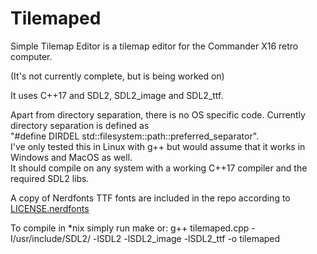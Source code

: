 # Tilemaped
Simple Tilemap Editor is a tilemap editor for the Commander X16 retro computer.

(It's not currently complete, but is being worked on)

It uses C++17 and SDL2, SDL2_image and SDL2_ttf.

Apart from directory separation, there is no OS specific code.
Currently directory separation is defined as    
"#define DIRDEL std::filesystem::path::preferred_separator".    
I've only tested this in Linux with g++ but would assume that it works in Windows and MacOS as well.    
It should compile on any system with a working C++17 compiler and the required SDL2 libs.

A copy of Nerdfonts TTF fonts are included in the repo according to [LICENSE.nerdfonts](https://github.com/ryanoasis/nerd-fonts/blob/master/LICENSE)

To compile in \*nix simply run make or:
g++ tilemaped.cpp -I/usr/include/SDL2/ -lSDL2 -lSDL2_image -lSDL2_ttf -o tilemaped

